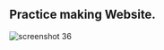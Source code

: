 ## Practice making Website.

![screenshot 36](https://user-images.githubusercontent.com/37717564/44826356-7255d400-abc3-11e8-98e0-9cee42ecf03e.png)
